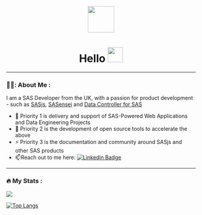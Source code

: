 <div id="header" align="center">
  <img src="https://raw.githubusercontent.com/sasjs/vscode-extension/main/assets/images/running-man-dark.gif" width="70"/>
  <div id="badges">
    <img src="https://komarev.com/ghpvc/?username=allanbowe&style=flat-square&color=blue" alt=""/>
  </div>
  <h1 align="center">Hello <img src="https://media.giphy.com/media/hvRJCLFzcasrR4ia7z/giphy.gif" width="40"></h1>
</div>

---

### 👨‍💻: About Me :
I am a SAS Developer from the UK, with a passion for product development - such as [SASjs](https://github.com/sasjs), [SASensei](https://sasensei.com) and [Data Controller for SAS](https://datacontroller.io)
- :telescope: Priority 1 is delivery and support of SAS-Powered Web Applications and Data Engineering Projects 
- :seedling: Priority 2 is the development of open source tools to accelerate the above
- :zap: Priority 3 is the documentation and community around SASjs and other SAS products
- :mailbox:Reach out to me here: [![Linkedin Badge](https://img.shields.io/badge/LinkedIn-blue?style=flat&logo=Linkedin&logoColor=white)](https://www.linkedin.com/in/allanbowe/)

---

### :fire: My Stats :
<img src="https://github-readme-stats.vercel.app/api?username=allanbowe&count_private=true&theme=radical&show_icons=true&hide=stars" />

[![Top Langs](https://github-readme-stats.vercel.app/api/top-langs/?username=allanbowe&theme=radical)](https://github.com/anuraghazra/github-readme-stats)
